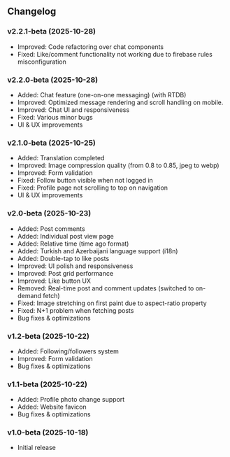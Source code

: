 ## Changelog

### v2.2.1-beta (2025-10-28)
- Improved: Code refactoring over chat components
- Fixed: Like/comment functionality not working due to firebase rules misconfiguration

### v2.2.0-beta (2025-10-28)
- Added: Chat feature (one-on-one messaging) (with RTDB)
- Improved: Optimized message rendering and scroll handling on mobile.
- Improved: Chat UI and responsiveness
- Fixed: Various minor bugs
- UI & UX improvements

### v2.1.0-beta (2025-10-25)
- Added: Translation completed
- Improved: Image compression quality (from 0.8 to 0.85, jpeg to webp)
- Improved: Form validation
- Fixed: Follow button visible when not logged in
- Fixed: Profile page not scrolling to top on navigation
- UI & UX improvements

### v2.0-beta (2025-10-23)
- Added: Post comments
- Added: Individual post view page
- Added: Relative time (time ago format)
- Added: Turkish and Azerbaijani language support (i18n)
- Added: Double-tap to like posts
- Improved: UI polish and responsiveness
- Improved: Post grid performance
- Improved: Like button UX
- Removed: Real-time post and comment updates (switched to on-demand fetch)
- Fixed: Image stretching on first paint due to aspect-ratio property
- Fixed: N+1 problem when fetching posts
- Bug fixes & optimizations

### v1.2-beta (2025-10-22)
- Added: Following/followers system
- Improved: Form validation
- Bug fixes & optimizations

### v1.1-beta (2025-10-22)
- Added: Profile photo change support
- Added: Website favicon
- Bug fixes & optimizations

### v1.0-beta (2025-10-18)
- Initial release